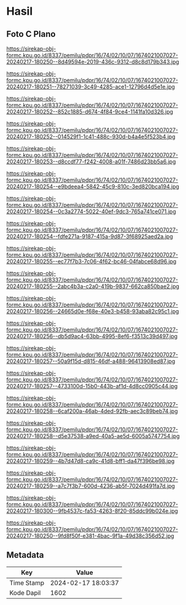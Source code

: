 # Hasil

## Foto C Plano

https://sirekap-obj-formc.kpu.go.id/8337/pemilu/pdpr/16/74/02/10/07/1674021007027-20240217-180250--8d49594e-2019-436c-9312-d8c8d179b343.jpg

https://sirekap-obj-formc.kpu.go.id/8337/pemilu/pdpr/16/74/02/10/07/1674021007027-20240217-180251--78271039-3c49-4285-ace1-12796d4d5e1e.jpg

https://sirekap-obj-formc.kpu.go.id/8337/pemilu/pdpr/16/74/02/10/07/1674021007027-20240217-180252--852c1885-d674-4f84-9ce4-1141fa10d326.jpg

https://sirekap-obj-formc.kpu.go.id/8337/pemilu/pdpr/16/74/02/10/07/1674021007027-20240217-180252--014529f1-1c41-488c-930d-b4a4e5f523b4.jpg

https://sirekap-obj-formc.kpu.go.id/8337/pemilu/pdpr/16/74/02/10/07/1674021007027-20240217-180253--d8ccdf77-f242-4008-a01f-7486d23bb5a6.jpg

https://sirekap-obj-formc.kpu.go.id/8337/pemilu/pdpr/16/74/02/10/07/1674021007027-20240217-180254--e9bdeea4-5842-45c9-810c-3ed820bca194.jpg

https://sirekap-obj-formc.kpu.go.id/8337/pemilu/pdpr/16/74/02/10/07/1674021007027-20240217-180254--0c3a2774-5022-40ef-9dc3-765a741ce071.jpg

https://sirekap-obj-formc.kpu.go.id/8337/pemilu/pdpr/16/74/02/10/07/1674021007027-20240217-180254--fdfe271a-9187-415a-9d87-3f68925aed2a.jpg

https://sirekap-obj-formc.kpu.go.id/8337/pemilu/pdpr/16/74/02/10/07/1674021007027-20240217-180255--ec77f7b3-7c06-4f62-bc46-04fabce68d96.jpg

https://sirekap-obj-formc.kpu.go.id/8337/pemilu/pdpr/16/74/02/10/07/1674021007027-20240217-180255--2abc4b3a-c2a0-419b-9837-662ca850bae2.jpg

https://sirekap-obj-formc.kpu.go.id/8337/pemilu/pdpr/16/74/02/10/07/1674021007027-20240217-180256--24665d0e-f68e-40e3-b458-93aba82c95c1.jpg

https://sirekap-obj-formc.kpu.go.id/8337/pemilu/pdpr/16/74/02/10/07/1674021007027-20240217-180256--db5d9ac4-63bb-4995-8ef6-f3513c39d497.jpg

https://sirekap-obj-formc.kpu.go.id/8337/pemilu/pdpr/16/74/02/10/07/1674021007027-20240217-180257--50a9f15d-d815-46df-a488-96413908ed87.jpg

https://sirekap-obj-formc.kpu.go.id/8337/pemilu/pdpr/16/74/02/10/07/1674021007027-20240217-180257--4733100d-15b0-443b-af1d-4d8cc0905c44.jpg

https://sirekap-obj-formc.kpu.go.id/8337/pemilu/pdpr/16/74/02/10/07/1674021007027-20240217-180258--6caf200a-46ab-4ded-92fb-aec3c89beb74.jpg

https://sirekap-obj-formc.kpu.go.id/8337/pemilu/pdpr/16/74/02/10/07/1674021007027-20240217-180258--d5e37538-a9ed-40a5-ae5d-6005a5747754.jpg

https://sirekap-obj-formc.kpu.go.id/8337/pemilu/pdpr/16/74/02/10/07/1674021007027-20240217-180259--4b7d47d8-ca9c-41d8-bff1-da47f396be98.jpg

https://sirekap-obj-formc.kpu.go.id/8337/pemilu/pdpr/16/74/02/10/07/1674021007027-20240217-180259--a7c7f3b7-600d-4236-ab5f-7024d491fa7d.jpg

https://sirekap-obj-formc.kpu.go.id/8337/pemilu/pdpr/16/74/02/10/07/1674021007027-20240217-180300--9fb4537c-fa53-4263-8f20-85ddc99b024e.jpg

https://sirekap-obj-formc.kpu.go.id/8337/pemilu/pdpr/16/74/02/10/07/1674021007027-20240217-180250--9fd8f50f-e381-4bac-9f1a-49d38c356d52.jpg


## Metadata

| Key        | Value               |
| ---------- | ------------------- |
| Time Stamp | 2024-02-17 18:03:37 |
| Kode Dapil | 1602                |



